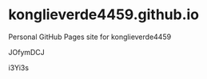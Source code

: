 # konglieverde4459.github.io
Personal GitHub Pages site for konglieverde4459






























































JOfymDCJ

i3Yi3s
